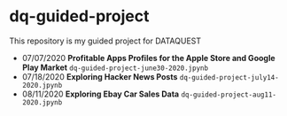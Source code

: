 # dq-guided-project
This repository is my guided project for DATAQUEST
* 07/07/2020 **Profitable Apps Profiles for the Apple Store and Google Play Market** `dq-guided-project-june30-2020.jpynb`
* 07/18/2020 **Exploring Hacker News Posts** `dq-guided-project-july14-2020.jpynb`
* 08/11/2020 **Exploring Ebay Car Sales Data** `dq-guided-project-aug11-2020.jpynb`
